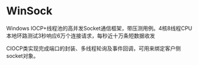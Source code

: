 # WinSock
Windows IOCP+线程池的高并发Socket通信框架，带压测用例。4核8线程CPU本地环路测试3秒响应6万个连接请求，每秒近十万条短数据收发

CIOCP类实现完成端口的封装、多线程轮询及事件回调，可用来绑定客户侧socket对象。

